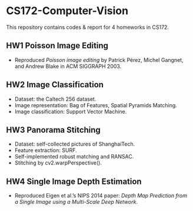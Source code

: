 # CS172-Computer-Vision

This repository contains codes & report for 4 homeworks in CS172.

## HW1 Poisson Image Editing

- Reproduced *Poisson image editing* by Patrick Pérez, Michel Gangnet, and Andrew Blake in ACM SIGGRAPH 2003.

## HW2 Image Classification

- Dataset: the Caltech 256 dataset.
- Image representation: Bag of Features, Spatial Pyramids Matching.
- Image classification: Support Vector Machine.

## HW3 Panorama Stitching

- Dataset: self-collected pictures of ShanghaiTech.
- Feature extraction: SURF.
- Self-implemented robust matching and RANSAC.
- Stitching by cv2.warpPerspective().

## HW4 Single Image Depth Estimation

- Reproduced Eigen et al.’s NIPS 2014 paper: *Depth*
  *Map Prediction from a Single Image using a Multi-Scale*
  *Deep Network*.